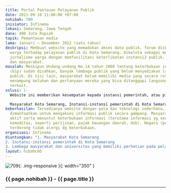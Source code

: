 ```yaml
---
title: Portal Pantauan Pelayanan Publik
date: 2011-09-16 11:08:00 +07:00
nohibah: 709
inisiator: Infinema
lokasi: Semarang, Jawa Tengah
dana: 400 Juta Rupiah
topik: Pemantauan media
lama: Januari – Desember 2012 (satu tahun)
deskripsi: Membuat website yang memadukan akses data publik, forum diskusi, dan pantauan
  warga terhadap pelayanan publik di Kota Semarang. Dikelola sebagai media berbasis
  jurnalisme warga dengan memfasilitasi keterlibatan instansi2 publik, lembaga2 pemantau,
  dan masyarakat.
masalah: Meskipun Undang-undang No.14 tahun 2008 tentang keterbukaan informasi publik
  (kip) sudah disahkan, banyak lembaga publik yang belum menyediakan layanan informasi
  publik. Di sisi lain, masyarakat belum memiliki media yang secara rutin dan transparan
  menampung keluhan dan pertanyaan mereka yang bisa ditanggapi langsung oleh instansi
  terkait.
solusi: |-
  Website ini memberikan kesempatan kepada instansi pemerintah, atau pihak manapun (DPRD, LSM, perguruan tinggi, dan masyarakat) yang memiliki data-data yang diperlukan publik (APBD, peraturan, putusan pengadilan, pajak, KTP, IMB, paspor, dsb.) untuk mengunggah ke website sehingga bisa diketahui dan diunduh oleh khalayak. Di sisi lain, memberikan ruang untuk semua pihak, khususnya warga, untuk menulis informasi, melaporkan keluhan/penyimpangan, mengkritisi, atau berdiskusi. Tim redaksi portal bertugas menampung data publik, menulis konten ringkas tentang informasi2 yang patut diketahui publik, dan melakukan editing terhadap tulisan/opini yang masuk.

  Masyarakat Kota Semarang, Instansi-instansi pemerintah di Kota Semarang, Lembaga masyarakat dan universitas yang memiliki perhatian pada pelayanan publik.
keberhasilan: Tersedianya website dengan pola dan teknologi sederhana, namun bisa
  dimanfaatkan untuk mengakses informasi publik secara gampang. Masyarakat terdorong
  aktif serta menuntut keterbukaan informasi (terutama informasi yg sering dijadikan
  komoditas, seperti perijinan, pajak keuangan daerah, dsb). Negara (pejabat) juga
  terdorong tidak alergi dg keterbukaan.
organisasi: Infinema
diuntungkan: "1. Masyarakat Kota Semarang 
2. Instansi-instansi pemerintah di Kota Semarang 
3. Lembaga masyarakat dan universitas yang memiliki perhatian pada pelayanan publik"
layout: hibahcmb
---
```


![709](/static/img/hibahcmb/709.png){: .img-responsive }{: width="350" }

### {{ page.nohibah }} - {{ page.title }}

---

